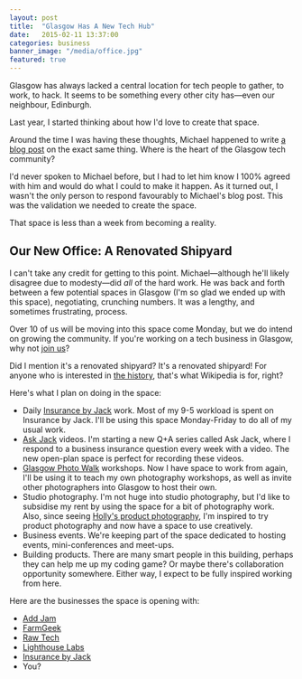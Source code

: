 ```yaml
---
layout: post
title:  "Glasgow Has A New Tech Hub"
date:   2015-02-11 13:37:00
categories: business
banner_image: "/media/office.jpg"
featured: true
---
```


Glasgow has always lacked a central location for tech people to gather, to work, to hack. It seems to be something every other city has—even our neighbour, Edinburgh.

Last year, I started thinking about how I'd love to create that space.

Around the time I was having these thoughts, Michael happened to write <a href="http://rookieoven.com/2014/06/18/where-is-the-heart-of-the-glasgow-tech-community/#top">a blog post</a> on the exact same thing. Where is the heart of the Glasgow tech community?

<!--more-->

I'd never spoken to Michael before, but I had to let him know I 100% agreed with him and would do what I could to make it happen. As it turned out, I wasn't the only person to respond favourably to Michael's blog post. This was the validation we needed to create the space.

That space is less than a week from becoming a reality.

<h2>Our New Office: A Renovated Shipyard</h2>

I can't take any credit for getting to this point. Michael—although he'll likely disagree due to modesty—did _all_ of the hard work. He was back and forth between a few potential spaces in Glasgow (I'm so glad we ended up with this space), negotiating, crunching numbers. It was a lengthy, and sometimes frustrating, process.

Over 10 of us will be moving into this space come Monday, but we do intend on growing the community. If you're working on a tech business in Glasgow, why not <a href="mailto:hello@iamashley.co.uk">join us</a>? 

Did I mention it's a renovated shipyard? It's a renovated shipyard! For anyone who is interested in <a href="http://en.wikipedia.org/wiki/Fairfield_Shipbuilding_and_Engineering_Company">the history</a>, that's what Wikipedia is for, right?

Here's what I plan on doing in the space:

* Daily <a href="http://insurancebyjack.co.uk">Insurance by Jack</a> work. Most of my 9-5 workload is spent on Insurance by Jack. I'll be using this space Monday-Friday to do all of my usual work.
* <a href="http://insurancebyjack.co.uk/ask">Ask Jack</a> videos. I'm starting a new Q+A series called Ask Jack, where I respond to a business insurance question every week with a video. The new open-plan space is perfect for recording these videos.
* <a href="http://glasgowphotowalk.co.uk">Glasgow Photo Walk</a> workshops. Now I have space to work from again, I'll be using it to teach my own photography workshops, as well as invite other photographers into Glasgow to host their own.
* Studio photography. I'm not huge into studio photography, but I'd like to subsidise my rent by using the space for a bit of photography work. Also, since seeing <a href="http://www.hollybooth.com/portfolio/">Holly's product photography</a>, I'm inspired to try product photography and now have a space to use creatively.
* Business events. We're keeping part of the space dedicated to hosting events, mini-conferences and meet-ups.
* Building products. There are many smart people in this building, perhaps they can help me up my coding game? Or maybe there's collaboration opportunity somewhere. Either way, I expect to be fully inspired working from here.

Here are the businesses the space is opening with:

* <a href="http://addjam.com/">Add Jam</a>
* <a href="https://farmer.io/">FarmGeek</a>
* <a href="http://rawtech.io/">Raw Tech</a>
* <a href="http://www.lighthouselabs.co.uk/">Lighthouse Labs</a>
* <a href="http://insurancebyjack.co.uk">Insurance by Jack</a>
* You?